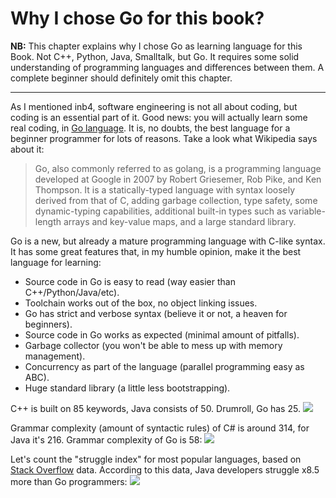 # Why I chose Go for this book?
**NB:** This chapter explains why I chose Go as learning language for this Book. Not C++, Python, Java, Smalltalk, but Go. It requires some solid understanding of programming languages and differences between them. A complete beginner should definitely omit this chapter.

<hr>

As I mentioned inb4, software engineering is not all about coding, but coding is an essential part of it. Good news: you will actually learn some real coding, in [Go language](http://golang.org). It is, no doubts, the best language for a beginner programmer for lots of reasons. Take a look what Wikipedia says about it:

>Go, also commonly referred to as golang, is a programming language developed at Google in 2007 by Robert Griesemer, Rob Pike, and Ken Thompson. It is a statically-typed language with syntax loosely derived from that of C, adding garbage collection, type safety, some dynamic-typing capabilities, additional built-in types such as variable-length arrays and key-value maps, and a large standard library.

Go is a new, but already a mature programming language with C-like syntax. It has some great features that, in my humble opinion, make it the best language for learning:

* Source code in Go is easy to read (way easier than C++/Python/Java/etc).
* Toolchain works out of the box, no object linking issues.
* Go has strict and verbose syntax (believe it or not, a heaven for beginners).
* Source code in Go works as expected (minimal amount of pitfalls).
* Garbage collector (you won't be able to mess up with memory management).
* Concurrency as part of the language (parallel programming easy as ABC).
* Huge standard library (a little less bootstrapping).

C++ is built on 85 keywords, Java consists of 50. Drumroll, Go has 25.
![](https://habrastorage.org/files/a3c/3fc/c6a/a3c3fcc6a7e448a79bbd341ae3be3a07.png)

Grammar complexity (amount of syntactic rules) of C# is around 314, for Java it's 216. Grammar complexity of Go is 58:
![](https://habrastorage.org/files/ecb/346/cad/ecb346cad8934b94abd0a04733adc496.png)

Let's count the "struggle index" for most popular languages, based on [Stack Overflow](http://stackoverflow.com/) data. According to this data, Java developers struggle x8.5 more than Go programmers:
![](https://habrastorage.org/files/73c/964/8e9/73c9648e9f07412abc258a3f7f62d330.png)
